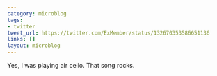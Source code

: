 ```yaml
---
category: microblog
tags:
- twitter
tweet_url: https://twitter.com/ExMember/status/132670353586651136
links: []
layout: microblog
---
```

Yes, I was playing air cello. That song rocks.
